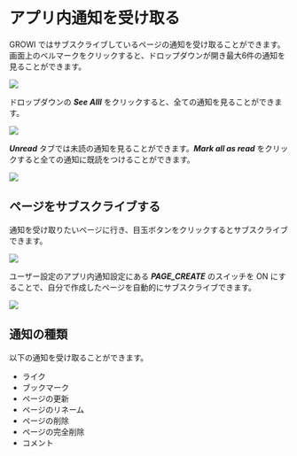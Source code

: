 # アプリ内通知を受け取る

GROWI ではサブスクライブしているページの通知を受け取ることができます。画面上のベルマークをクリックすると、ドロップダウンが開き最大6件の通知を見ることができます。

![](/assets/images/in-app-notification-dropdown.png)

ドロップダウンの ***See Alll*** をクリックすると、全ての通知を見ることができます。

![](/assets/images/in-app-notification-list1.png)

***Unread*** タブでは未読の通知を見ることができます。***Mark all as read*** をクリックすると全ての通知に既読をつけることができます。

![](/assets/images/in-app-notification-list2.png)


## ページをサブスクライブする

通知を受け取りたいページに行き、目玉ボタンをクリックするとサブスクライブできます。

![](/assets/images/in-app-notification-subscribe-button.png)


ユーザー設定のアプリ内通知設定にある ***PAGE_CREATE***  のスイッチを ON にすることで、自分で作成したページを自動的にサブスクライブできます。

![](/assets/images/in-app-notification-settings.png)


## 通知の種類

以下の通知を受け取ることができます。

- ライク
- ブックマーク
- ページの更新
- ページのリネーム
- ページの削除
- ページの完全削除
- コメント

